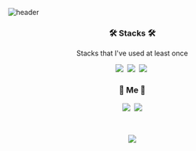 ![header](https://capsule-render.vercel.app/api?type=soft&color=auto&height=150&section=header&text=SuhSeungJu&fontSize=70&animation=twinkling)


<h3 align="center">🛠 Stacks 🛠</h3>

<p align="center"> Stacks that I've used at least once </p>

<p align="center">
  <img src="https://img.shields.io/badge/Python-3766AB?style=flat-square&logo=Python&logoColor=white"/></a>&nbsp 
  <img src="https://img.shields.io/badge/R-75AADB?style=flat-square&logo=R&logoColor=white"/></a>&nbsp 
  <img src="https://img.shields.io/badge/SQL-A4373A?style=flat-square&logo=Microsoft Access&logoColor=white"/></a>&nbsp 
 
<br>


<h3 align="center"> 🧸 Me 🧸 </h3>
<p align="center">
  <a href="https://blog.naver.com/xodms0202"><img src="https://img.shields.io/badge/Blog-11B48A?style=flat-square&logo=Tistory&logoColor=white&link=https://blog.naver.com/xodms0202"/></a>&nbsp
  <a href="mailto:0123Suh@gmail.com"><img src="https://img.shields.io/badge/Gmail-d14836?style=flat-square&logo=Gmail&logoColor=white&link=ptaeeun0202@gmail.com"/></a>
</p>
<br>

<p align="center">
  <a href="https://hits.seeyoufarm.com"><img src="https://hits.seeyoufarm.com/api/count/incr/badge.svg?url=https%3A%2F%2Fgithub.com%2Fzzoo0123&count_bg=%23E73E93&title_bg=%23555555&icon=github.svg&icon_color=%23E7E7E7&title=hits&edge_flat=true"/></a>
</p>
